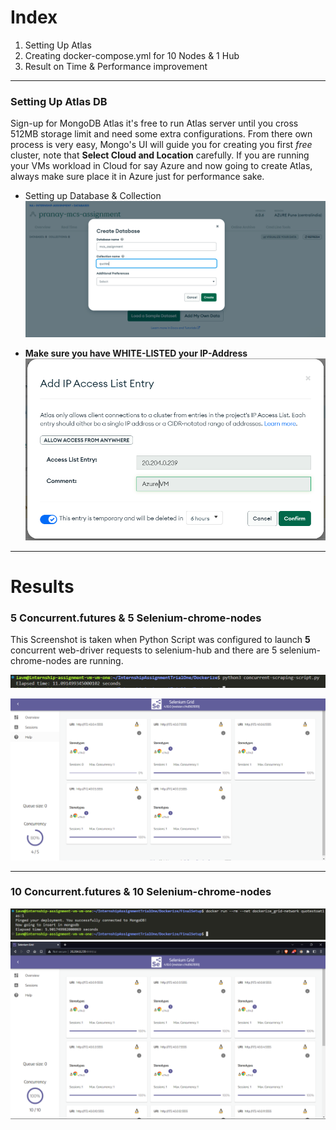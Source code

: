 # Index

1. Setting Up Atlas
2. Creating docker-compose.yml for 10 Nodes & 1 Hub
3. Result on Time & Performance improvement 

---
### Setting Up Atlas DB

Sign-up for MongoDB Atlas it's free to run Atlas server until you cross 512MB storage limit and need some extra configurations. 
From there own process is very easy, Mongo's UI will guide you for creating you first *free* cluster, note that **Select Cloud and Location** carefully. If you are running your VMs workload in Cloud for say Azure and now going to create Atlas, always make sure place it in Azure just for performance sake.

- Setting up Database & Collection
  ![](assets/Pasted%20image%2020230711184759.png)

- **Make sure you have WHITE-LISTED your IP-Address**
  ![](assets/Pasted%20image%2020230711184613.png)


---
# Results

### 5 Concurrent.futures & 5 Selenium-chrome-nodes

This Screenshot is taken when Python Script was configured to launch **5** concurrent web-driver requests to selenium-hub and there are 5 selenium-chrome-nodes are running.

![](assets/Pasted%20image%2020230711171635.png)

![](assets/Screenshot%202023-07-11%20163839.png)

---

### 10 Concurrent.futures & 10 Selenium-chrome-nodes

![](assets/Pasted%20image%2020230711182724.png)
![](assets/Pasted%20image%2020230711182726.png)